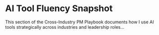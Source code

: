 # AI Tool Fluency Snapshot

This section of the Cross-Industry PM Playbook documents how I use AI tools strategically across industries and leadership roles...
